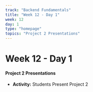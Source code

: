 ```yaml
---
track: "Backend Fundamentals"
title: "Week 12 - Day 1"
week: 12
day: 1
type: "homepage"
topics: "Project 2 Presentations"
---
```



# Week 12 - Day 1

####  Project 2 Presentations

- **Activity:** Students Present Project 2




